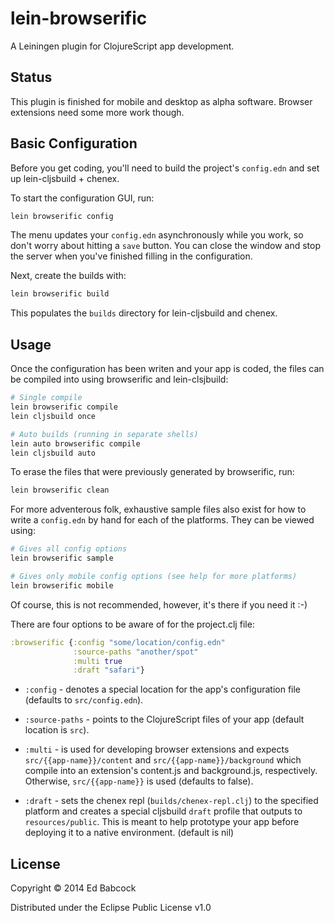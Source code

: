# lein-browserific

A Leiningen plugin for ClojureScript app development.

## Status

This plugin is finished for mobile and desktop as alpha
software. Browser extensions need some more work though.


## Basic Configuration

Before you get coding, you'll need to build the project's `config.edn`
and set up lein-cljsbuild + chenex.

To start the configuration GUI, run:

```sh
lein browserific config 
```

The menu updates your `config.edn` asynchronously while you work, so
don't worry about hitting a `save` button. You can close the window and
stop the server when you've finished filling in the configuration. 

Next, create the builds with:

```sh
lein browserific build
```

This populates the `builds` directory for lein-cljsbuild and chenex.

## Usage

Once the configuration has been writen and your app is coded, the files
can be compiled into using browserific and lein-clsjbuild:

```sh
# Single compile
lein browserific compile
lein cljsbuild once

# Auto builds (running in separate shells)
lein auto browserific compile
lein cljsbuild auto
```

To erase the files that were previously generated by browserific, run:

```sh
lein browserific clean
```

For more adventerous folk, exhaustive sample files also exist for how to
write a `config.edn` by hand for each of the platforms. They can be
viewed using:  

```sh
# Gives all config options
lein browserific sample

# Gives only mobile config options (see help for more platforms)
lein browserific mobile
```
Of course, this is not recommended, however, it's there if you need it :-)


There are four options to be aware of for the project.clj file:

```clj
:browserific {:config "some/location/config.edn"
              :source-paths "another/spot"
              :multi true
              :draft "safari"}
```

- `:config` - 
  denotes a special location for the app's configuration
  file (defaults to `src/config.edn`).
  
- `:source-paths` - 
  points to the ClojureScript files of your app (default location is
  `src`).
  
- `:multi` - 
  is used for developing browser extensions and expects
  `src/{{app-name}}/content` and `src/{{app-name}}/background` which
  compile into an extension's content.js and background.js,
  respectively. Otherwise, `src/{{app-name}}` is used (defaults to
  false). 

- `:draft` -
  sets the chenex repl (`builds/chenex-repl.clj`) to the specified
  platform and creates a special cljsbuild `draft` profile that outputs
  to `resources/public`. This is meant to help prototype your app before
  deploying it to a native environment. (default is nil) 
  


## License

Copyright © 2014 Ed Babcock

Distributed under the Eclipse Public License v1.0
